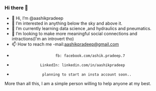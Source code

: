 ### Hi there 👋
- 👋 Hi, I’m @aashikpradeep
- 👀 I’m interested in anything below the sky and above it.
- 🌱 I’m currently learning data science ,and hydraulics and pneumatics.
- 💞️ I’m looking to make more meaningful social connections and intractions(I'm an introvert tho)
- 📫 How to reach me -mail:aashikpradeep@gmail.com
-                         fb: facebook.com/ashik.pradeep.7  
-                  LinkedIn: linkedin.com/in/aashikpradeep    
-                   planning to start an insta account soon..

More than all this, I am a simple person willing to help anyone at my best.
